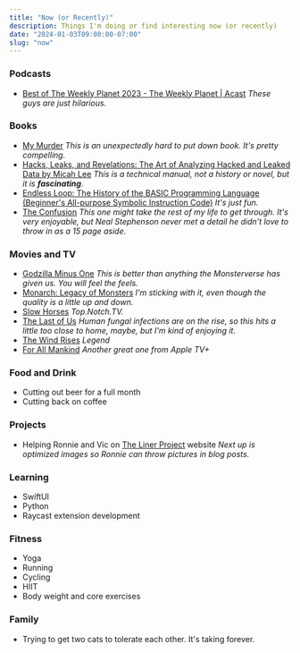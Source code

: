 ```yaml
---
title: "Now (or Recently)"
description: Things I'm doing or find interesting now (or recently)
date: "2024-01-03T09:00:00-07:00"
slug: "now"
---
```


### Podcasts

- [Best of The Weekly Planet 2023 - The Weekly Planet | Acast](https://shows.acast.com/theweeklyplanet/episodes/best-of-the-weekly-planet-2023) *These guys are just hilarious.*

### Books

- [My Murder](https://books.apple.com/us/book/my-murder/id6443695501) *This is an unexpectedly hard to put down book. It's pretty compelling.*
- [Hacks, Leaks, and Revelations: The Art of Analyzing Hacked and Leaked Data by Micah Lee](https://hacksandleaks.com/) *This is a technical manual, not a history or novel, but it is **fascinating**.*
- [Endless Loop: The History of the BASIC Programming Language (Beginner's All-purpose Symbolic Instruction Code)](https://www.amazon.com/Endless-Loop-Programming-All-purpose-Instruction/dp/1974277070) *It's just fun.*
- [The Confusion](https://books.apple.com/us/book/the-confusion/id360608725) *This one might take the rest of my life to get through. It's very enjoyable, but Neal Stephenson never met a detail he didn't love to throw in as a 15 page aside.*

### Movies and TV

- [Godzilla Minus One](https://en.wikipedia.org/wiki/Godzilla_Minus_One) *This is better than anything the Monsterverse has given us. You will feel the feels.*
- [Monarch: Legacy of Monsters](https://tv.apple.com/us/show/monarch-legacy-of-monsters/umc.cmc.62l8x0ixrhyq3yaqa5y8yo7ew) *I'm sticking with it, even though the quality is a little up and down.*
- [Slow Horses](https://tv.apple.com/us/show/slow-horses/umc.cmc.2szz3fdt71tl1ulnbp8utgq5o) *Top.Notch.TV.*
- [The Last of Us](https://www.hbo.com/the-last-of-us) *Human fungal infections are on the rise, so this hits a little too close to home, maybe, but I'm kind of enjoying it.*
- [The Wind Rises](https://en.wikipedia.org/wiki/The_Wind_Rises) *Legend*
- [For All Mankind](https://tv.apple.com/us/show/for-all-mankind/umc.cmc.6wsi780sz5tdbqcf11k76mkp7) *Another great one from Apple TV+*

### Food and Drink

- Cutting out beer for a full month
- Cutting back on coffee

### Projects

- Helping Ronnie and Vic on [The Liner Project](https://thelinerproject.com) website *Next up is optimized images so Ronnie can throw pictures in blog posts.*

### Learning

- SwiftUI
- Python
- Raycast extension development

### Fitness

- Yoga
- Running
- Cycling
- HIIT
- Body weight and core exercises

### Family

- Trying to get two cats to tolerate each other. It's taking forever.
